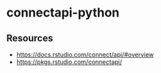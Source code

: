# connectapi-python

## Resources

- <https://docs.rstudio.com/connect/api/#overview>
- <https://pkgs.rstudio.com/connectapi/>